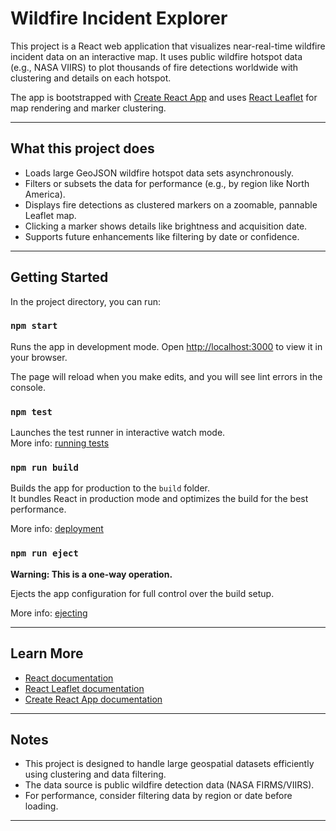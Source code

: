# Wildfire Incident Explorer

This project is a React web application that visualizes near-real-time wildfire incident data on an interactive map. It uses public wildfire hotspot data (e.g., NASA VIIRS) to plot thousands of fire detections worldwide with clustering and details on each hotspot.

The app is bootstrapped with [Create React App](https://github.com/facebook/create-react-app) and uses [React Leaflet](https://react-leaflet.js.org/) for map rendering and marker clustering.

---

## What this project does

- Loads large GeoJSON wildfire hotspot data sets asynchronously.
- Filters or subsets the data for performance (e.g., by region like North America).
- Displays fire detections as clustered markers on a zoomable, pannable Leaflet map.
- Clicking a marker shows details like brightness and acquisition date.
- Supports future enhancements like filtering by date or confidence.

---

## Getting Started

In the project directory, you can run:

### `npm start`

Runs the app in development mode. Open [http://localhost:3000](http://localhost:3000) to view it in your browser.

The page will reload when you make edits, and you will see lint errors in the console.

### `npm test`

Launches the test runner in interactive watch mode.  
More info: [running tests](https://facebook.github.io/create-react-app/docs/running-tests)

### `npm run build`

Builds the app for production to the `build` folder.  
It bundles React in production mode and optimizes the build for the best performance.

More info: [deployment](https://facebook.github.io/create-react-app/docs/deployment)

### `npm run eject`

**Warning: This is a one-way operation.**

Ejects the app configuration for full control over the build setup.

More info: [ejecting](https://facebook.github.io/create-react-app/docs/available-scripts#npm-run-eject)

---

## Learn More

- [React documentation](https://reactjs.org/)
- [React Leaflet documentation](https://react-leaflet.js.org/)
- [Create React App documentation](https://facebook.github.io/create-react-app/docs/getting-started)

---

## Notes

- This project is designed to handle large geospatial datasets efficiently using clustering and data filtering.
- The data source is public wildfire detection data (NASA FIRMS/VIIRS).
- For performance, consider filtering data by region or date before loading.

---

